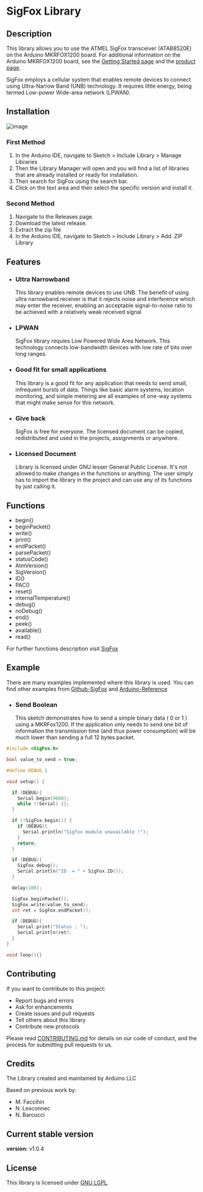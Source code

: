 # SigFox Library

## Description

This library allows you to use the ATMEL SigFox transceiver (ATAB8520E) on the Arduino MKRFOX1200 board. For additional information on the Arduino MKRFOX1200 board, see the [Getting Started page](https://www.arduino.cc/en/Guide/MKRFox1200) and the [product page](https://store.arduino.cc/usa/).

SigFox employs a cellular system that enables remote devices to connect using Ultra-Narrow Band (UNB) technology. It requires little energy, being termed Low-power Wide-area network (LPWAN).

## Installation

![image](https://user-images.githubusercontent.com/36513474/67494578-d9213100-f692-11e9-9cc2-e18e69ae7d3c.png)

### First Method

1. In the Arduino IDE, navigate to Sketch > Include Library > Manage Libraries
1. Then the Library Manager will open and you will find a list of libraries that are already installed or ready for installation.
1. Then search for SigFox using the search bar.
1. Click on the text area and then select the specific version and install it.

### Second Method

1. Navigate to the Releases page.
1. Download the latest release.
1. Extract the zip file
1. In the Arduino IDE, navigate to Sketch > Include Library > Add .ZIP Library

## Features

- ### Ultra Narrowband

    This library enables remote devices to use UNB. The benefit of using ultra narrowband receiver is that it rejects noise and interference which may enter the receiver, enabling an acceptable signal-to-noise ratio to be achieved with a relatively weak received signal

- ### LPWAN

    SigFox library requies Low Powered Wide Area Network. This technology connects low-bandwidth devices with low rate of bits over long ranges.

- ### Good fit for small applications

    This library is a good fit for any application that needs to send small, infrequent bursts of data. Things like basic alarm systems, location monitoring, and simple metering are all examples of one-way systems that might make sense for this network.

- ### Give back

    SigFox is free for everyone. The licensed document can be copied, redistributed and used in the projects, assignments or anywhere.

- ### Licensed Document

    Library is licensed under GNU lesser General Public License. It's not allowed to make changes in the functions or anything. The user simply has to import the library in the project and can use any of its functions by just calling it.

## Functions

- begin()
- beginPacket()
- write()
- print()
- endPacket()
- parsePacket()
- statusCode()
- AtmVersion()
- SigVersion()
- ID()
- PAC()
- reset()
- internalTemperature()
- debug()
- noDebug()
- end()
- peek()
- available()
- read()

For further functions description visit [SigFox](https://www.arduino.cc/en/Reference/SigFox)

## Example

There are many examples implemented where this library is used. You can find other examples from [Github-SigFox](https://github.com/arduino-libraries/SigFox/tree/master/examples) and [Arduino-Reference](https://www.arduino.cc/en/Reference/SigFox)

- ### Send Boolean

    This sketch demonstrates how to send a simple binary data ( 0 or 1 ) using a MKRFox1200. If the application only needs to send one bit of information the transmission time (and thus power consumption) will be much lower than sending a full 12 bytes packet.

``` C++
#include <SigFox.h>

bool value_to_send = true;

#define DEBUG 1

void setup() {

  if (DEBUG){
    Serial.begin(9600);
    while (!Serial) {};
  }

  if (!SigFox.begin()) {
    if (DEBUG){
      Serial.println("Sigfox module unavailable !");
    }
    return;
  }

  if (DEBUG){
    SigFox.debug();
    Serial.println("ID  = " + SigFox.ID());
  }

  delay(100);

  SigFox.beginPacket();
  SigFox.write(value_to_send);
  int ret = SigFox.endPacket();

  if (DEBUG){
    Serial.print("Status : ");
    Serial.println(ret);
  }
}

void loop(){}
```

## Contributing

If you want to contribute to this project:

- Report bugs and errors
- Ask for enhancements
- Create issues and pull requests
- Tell others about this library
- Contribute new protocols

Please read [CONTRIBUTING.md](https://github.com/arduino-libraries/SigFox/blob/master/CONTRIBUTING.md) for details on our code of conduct, and the process for submitting pull requests to us.

## Credits

The Library created and maintained by Arduino LLC

Based on previous work by:

- M. Faccihin
- N. Lesconnec
- N. Barcucci

## Current stable version

**version:** v1.0.4

## License

This library is licensed under [GNU LGPL](https://www.gnu.org/licenses/lgpl-3.0.en.html).
